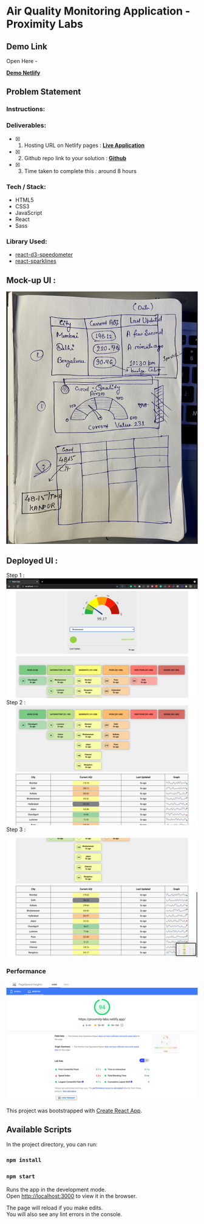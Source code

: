 # Air Quality Monitoring Application - Proximity Labs

## Demo Link

Open Here -

[ **Demo Netlify** ](https://proximity-labs.netlify.app/)
<br/>

## Problem Statement

### Instructions:

### Deliverables:

- [x] 1. Hosting URL on Netlify pages : [ **Live Application** ](https://proximity-labs.netlify.app/)
- [x] 2. Github repo link to your solution : [ **Github** ](https://github.com/dipanshuraz/octo-sniffle)
- [x] 3. Time taken to complete this : around 8 hours

### Tech / Stack:

- HTML5
- CSS3
- JavaScript
- React
- Sass

### Library Used:

- [react-d3-speedometer](https://www.npmjs.com/package/react-d3-speedometer)
- [react-sparklines](http://borisyankov.github.io/react-sparklines/)

## Mock-up UI :

![Screenshot](./screenshots/ui.png)
<br/>

## Deployed UI :

Step 1 :
![Screenshot](./screenshots/1.png)
Step 2 :
<br/>
![Screenshot](./screenshots/2.png)
Step 3 :
<br/>

![Screenshot](./screenshots/3.png)
<br/>

### Performance

![Screenshot](./screenshots/performance.png)
<br/>

This project was bootstrapped with [Create React App](https://github.com/facebook/create-react-app).

## Available Scripts

In the project directory, you can run:

### `npm install`

### `npm start`

Runs the app in the development mode.<br />
Open [http://localhost:3000](http://localhost:3000) to view it in the browser.

The page will reload if you make edits.<br />
You will also see any lint errors in the console.
